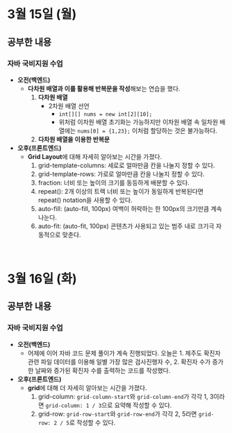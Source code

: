 # 3월 15일 (월)
## 공부한 내용
### 자바 국비지원 수업
- **오전(백엔드)**
  - **다차원 배열과 이를 활용해 반복문을 작성**해보는 연습을 했다.
    1. **다차원 배열**
        - 2차원 배열 선언
          - `int[][] nums = new int[2][10];`
          - 위처럼 이차원 배열 초기화는 가능하지만 이차원 배열 속 일차원 배열에는 `nums[0] = {1,23};` 이처럼 할당하는 것은 불가능하다.
    3. **다차원 배열을 이용한 반복문**
- **오후(프론트엔드)**
  - **Grid Layout**에 대해 자세히 알아보는 시간을 가졌다.
    1. grid-template-columns: 세로로 얼마만큼 칸을 나눌지 정할 수 있다.
    2. grid-template-rows: 가로로 얼마만큼 칸을 나눌지 정할 수 있다.
    3. fraction: 너비 또는 높이의 크기를 동등하게 배분할 수 있다.
    4. repeat(): 2개 이상의 트랙 너비 또는 높이가 동일하게 반복된다면 repeat() notation을 사용할 수 있다.
    5. auto-fill: (auto-fill, 100px) 여백이 허락하는 한 100px의 크기만큼 계속 나눈다.
    6. auto-fit: (auto-fit, 100px) 콘텐츠가 사용되고 있는 범주 내로 크기극 자동적으로 맞춘다.

<br>

# 3월 16일 (화)
## 공부한 내용
### 자바 국비지원 수업
- **오전(백엔드)**
  - 어제에 이어 자바 코드 문제 풀이가 계속 진행되었다. 오늘은 1. 제주도 확진자 관련 파일 데이터를 이용해 일별 가장 많은 검사진행자 수, 2. 확진자 수가 증가한 날짜와 증가된 확진자 수를 출력하는 코드를 작성했다.
- **오후(프론트엔드)**
  - **grid**에 대해 더 자세히 알아보는 시간을 가졌다. 
      1. grid-column: `grid-column-start`와 `grid-column-end`가 각각 1, 3이라면 `grid-column: 1 / 3`으로 요약해 작성할 수 있다.
      2. grid-row: `grid-row-start`와 `grid-row-end`가 각각 2, 5라면 `grid-row: 2 / 5`로 작성할 수 있다.
